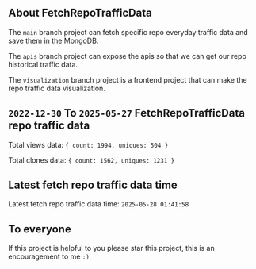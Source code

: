 ## About FetchRepoTrafficData

The `main` branch project can fetch specific repo everyday traffic data and save them in the MongoDB.

The `apis` branch project can expose the apis so that we can get our repo historical traffic data.

The `visualization` branch project is a frontend project that can make the repo traffic data visualization.

## `2022-12-30` To `2025-05-27` FetchRepoTrafficData repo traffic data

Total views data: `{ count: 1994, uniques: 504 }`

Total clones data: `{ count: 1562, uniques: 1231 }`

## Latest fetch repo traffic data time

Latest fetch repo traffic data time: `2025-05-28 01:41:58`

## To everyone

If this project is helpful to you please star this project, this is an encouragement to me `:)`



